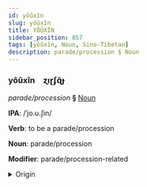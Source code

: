 ```yaml
---
id: yôûxîn
slug: yôûxîn
title: YÔÛXÎN
sidebar_position: 857
tags: [yôûxîn, Noun, Sino-Tibetan]
description: parade/procession § Noun
---
```


### yôûxîn&emsp;<span kind="abugida">ɀıɽʄɋ̃ɟ</span>

*parade/procession* **§** [Noun](../../tags/Noun)

**IPA**: /ˈjo.u.ʃin/

**Verb**: to be a parade/procession

**Noun**: parade/procession

**Modifier**: parade/procession-related

<details>
    <summary>Origin</summary>
    Mandarin 遊行 yóuxíng [jou̯ɕiŋ]<br/>
    <em>Sino-Tibetan Language Family</em>
</details>